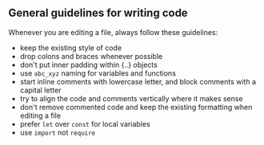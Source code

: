 ## General guidelines for writing code

Whenever you are editing a file, always follow these guidelines:

- keep the existing style of code
- drop colons and braces whenever possible
- don't put inner padding within {..} objects
- use `abc_xyz` naming for variables and functions
- start inline comments with lowercase letter, and block comments with a capital letter
- try to align the code and comments vertically where it makes sense
- don't remove commented code and keep the existing formatting when editing a file
- prefer `let` over `const` for local variables
- use `import` not `require`

